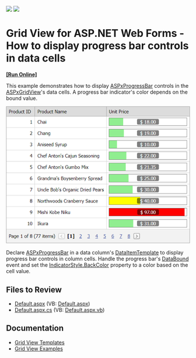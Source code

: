 <!-- default badges list -->
[![](https://img.shields.io/badge/Open_in_DevExpress_Support_Center-FF7200?style=flat-square&logo=DevExpress&logoColor=white)](https://supportcenter.devexpress.com/ticket/details/E3943)
[![](https://img.shields.io/badge/📖_How_to_use_DevExpress_Examples-e9f6fc?style=flat-square)](https://docs.devexpress.com/GeneralInformation/403183)
<!-- default badges end -->
# Grid View for ASP.NET Web Forms - How to display progress bar controls in data cells
<!-- run online -->
**[[Run Online]](https://codecentral.devexpress.com/e3943/)**
<!-- run online end -->
This example demonstrates how to display [ASPxProgressBar](https://docs.devexpress.com/AspNet/11024/components/data-editors/progressbar) controls in the [ASPxGridView](https://docs.devexpress.com/AspNet/5823/components/grid-view)'s data cells. A progress bar indicator's color depends on the bound value.

![Progress Bar Controls in Grid View Cells](result.png)

Declare [ASPxProgressBar](https://docs.devexpress.com/AspNet/11024/components/data-editors/progressbar) in a data column's [DataItemTemplate](https://docs.devexpress.com/AspNet/DevExpress.Web.GridViewDataColumn.DataItemTemplate) to display progress bar controls in column cells. Handle the progress bar's [DataBound](https://docs.devexpress.com/AspNet/DevExpress.Web.ASPxDataWebControlBase.DataBound) event and set the [IndicatorStyle.BackColor](https://learn.microsoft.com/en-us/dotnet/api/system.web.ui.webcontrols.style.backcolor?view=netframework-4.8.1#System_Web_UI_WebControls_Style_BackColor) property to a color based on the cell value.

## Files to Review

* [Default.aspx](./CS/WebSite/Default.aspx) (VB: [Default.aspx](./VB/WebSite/Default.aspx))
* [Default.aspx.cs](./CS/WebSite/Default.aspx.cs) (VB: [Default.aspx.vb](./VB/WebSite/Default.aspx.vb))

## Documentation

- [Grid View Templates](https://docs.devexpress.com/AspNet/3718/components/grid-view/concepts/templates)
- [Grid View Examples](https://docs.devexpress.com/AspNet/3768/components/grid-view/examples)

